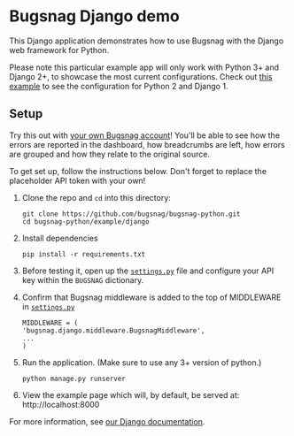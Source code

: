 # Bugsnag Django demo

This Django application demonstrates how to use Bugsnag with the Django web framework for Python.

Please note this particular example app will only work with Python 3+ and Django 2+, to showcase the most current configurations. Check out [this example](https://github.com/bugsnag/bugsnag-python/example/django1_10) to see the configuration for  Python 2 and Django 1.

## Setup

Try this out with [your own Bugsnag account](https://app.bugsnag.com/user/new)! You'll be able to see how the errors are reported in the dashboard, how breadcrumbs are left, how errors are grouped and how they relate to the original source.

To get set up, follow the instructions below. Don't forget to replace the placeholder API token with your own!


1. Clone the repo and `cd` into this directory:
    ```shell
    git clone https://github.com/bugsnag/bugsnag-python.git
    cd bugsnag-python/example/django
    ```

1. Install dependencies
    ```shell
    pip install -r requirements.txt
    ```

1. Before testing it, open up the [`settings.py`](bugsnag_demo/settings.py)
    file and configure your API key within the `BUGSNAG` dictionary.

1. Confirm that Bugsnag middleware is added to the top of MIDDLEWARE in [`settings.py`](bugsnag_demo/settings.py)
    ```shell
    MIDDLEWARE = (
    'bugsnag.django.middleware.BugsnagMiddleware',
    ...
    )
    ```

1. Run the application. (Make sure to use any 3+ version of python.)
    ```shell
    python manage.py runserver
    ```

1. View the example page which will, by default, be served at: http://localhost:8000

For more information, see [our Django documentation](https://docs.bugsnag.com/platforms/python/django/).
